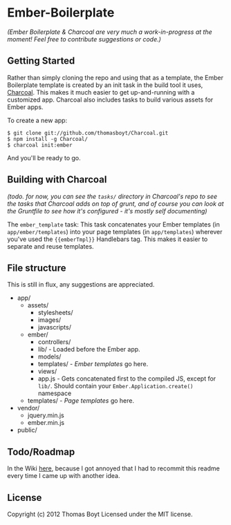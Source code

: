 # Ember-Boilerplate

_(Ember Boilerplate & Charcoal are very much a work-in-progress at the moment! Feel free to contribute suggestions or code.)_

## Getting Started

Rather than simply cloning the repo and using that as a template, the Ember Boilerplate template is created by an init task in the build tool it uses, [Charcoal](https://github.com/thomasboyt/Charcoal). This makes it much easier to get up-and-running with a customized app. Charcoal also includes tasks to build various assets for Ember apps.

To create a new app:

```
$ git clone git://github.com/thomasboyt/Charcoal.git
$ npm install -g Charcoal/
$ charcoal init:ember
```

And you'll be ready to go.

## Building with Charcoal

_(todo. for now, you can see the `tasks/` directory in Charcoal's repo to see the tasks that Charcoal adds on top of grunt, and of course you can look at the Gruntfile to see how it's configured - it's mostly self documenting)_

The `ember_template` task: This task concatenates your Ember templates (in `app/ember/templates`) into your page templates (in `app/templates`) wherever you've used the `{{emberTmpl}}` Handlebars tag. This makes it easier to separate and reuse templates.

## File structure

This is still in flux, any suggestions are appreciated.

* app/
    * assets/
        * stylesheets/
        * images/
        * javascripts/
    * ember/
        * controllers/
        * lib/ - Loaded before the Ember app.
        * models/
        * templates/ - *Ember templates* go here.
        * views/
        * app.js - Gets concatenated first to the compiled JS, except for `lib/`. Should contain your `Ember.Application.create()` namespace 
    * templates/ - *Page templates* go here.
* vendor/
    * jquery.min.js
    * ember.min.js
* public/

## Todo/Roadmap

In the Wiki [here](https://github.com/thomasboyt/Charcoal/wiki/Todo), because I got annoyed that I had to recommit this readme every time I came up with another idea.

## License
Copyright (c) 2012 Thomas Boyt 
Licensed under the MIT license.

